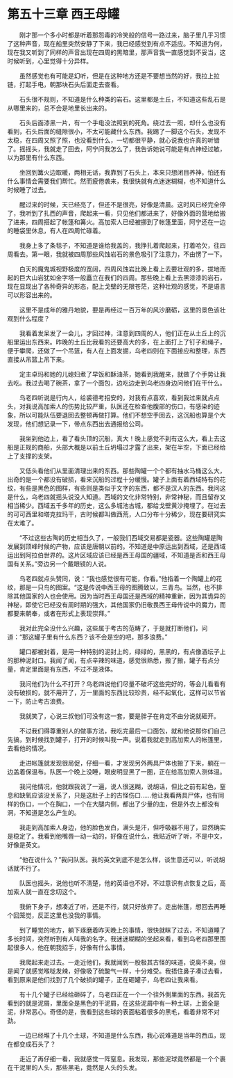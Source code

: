 # 第五十三章 西王母罐


　　刚才那一个多小时都是听着那怨毒的冷笑般的信号一路过来，脑子里几乎习惯了这种声音，现在船里突然安静了下来，我已经感觉到有点不适应。不知道为何，现在我又听到了同样的声音出现在四周的黑暗里，那声音我一直感觉到不妥当，这时候听到，心里觉得十分异样。

　　虽然感觉也有可能是幻听，但是在这种地方还是不要想当然的好，我拉上拉链，打起手电，朝那块石头后面走去查看。

　　石头很不规则，不知道是什么种类的岩石。这里都是土丘，不知道这些乱石是从哪里来的，总不会是地里长出来的。

　　石头后面漆黑一片，有一个手电没法照到的死角。绕过去一照，却什么也没有看到，石头后面的缝隙很小，不太可能藏什么东西。我踢了一脚这个石头，发现不太稳，在四周又照了照，也没看到什么，一切都很平静，就心说我也许真的听错了。摇摇头，我就走了回去，阿宁问我怎么了，我告诉她说可能是有点神经过敏，以为那里有什么东西。

　　坐回到篝火边取暖，两相无话，我靠到了石头上，本来只想闭目养神，怕还有什么事情会需要我们帮忙。然而疲倦袭来，我很快就有点迷迷糊糊，也不知道什么时候睡了过去。

　　醒过来的时候，天已经亮了，但还不是很亮，好像是清晨。这时风已经完全停了，我听到了扎西的声音，爬起来一看，只见他们都进来了，好像外面的营地给搬了进来，四周搭起了帐篷和篝火。高加索人已经被挪到了帐篷里面，阿宁还在一边的睡袋里休息，有人在四周忙碌着。

　　我身上多了条毯子，不知道是谁给我盖的，我挣扎着爬起来，打着哈欠，往四周看去。第一眼，我就被四周那些风蚀岩石的景色吸引了注意力，不由愣了一下。

　　白天的魔鬼城视野极度的宽阔，四周风蚀岩比晚上看上去要壮观的多，拔地而起的巨大山岩犹如金字塔一般矗立在我们的四周。那些晚上看上去黑漆漆的岩石，现在显现出了各种奇异的形态，配上戈壁的无限苍茫，这种壮观的感觉，不是语言可以形容出来的。

　　这里不是成年的雅丹地貌，要是再经过一百万年的风沙磨砺，这里的景色该壮观到什么程度？

　　我看着发呆发了一会儿，才回过神，注意到四周的人，他们正在从土丘上的沉船里运出东西来。昨晚的土丘比我看的还要高大的多，在上面打上了钉子和绳子，便于攀爬，还做了一个吊篮，有人在上面发掘，乌老四则在下面接应和整理，东西直接从吊篮上吊下来。

　　定主卓玛和她的儿媳妇煮了早饭和酥油茶，她看到我醒来，就做了个手势让我去吃。我过去喝了碗茶，拿了一个面包，边吃边走到乌老四身边问他们在干什么。

　　乌老四听说是行内人，给裘德考招安的，对我有点喜欢，看到我过来就点点头，对我说高加索人的伤势比较严重，队医还在检查他腹部的伤口，有感染的迹象，所以可能队伍要退回去整顿再做打算。他们不想空手回去，这沉船也算是个大发现，他们想记录一下，带点东西出去通报给公司。

　　我坐到他边上，看了看头顶的沉船，真大！晚上感觉不到有这么大，看上去这船是正规的商船，头部大概是以前土丘坍塌过才露了出来，架在半空，下面已经给上了支撑的支架。

　　又低头看他们从里面清理出来的东西。那些陶罐一个个都有抽水马桶这么大，出奇的是一个都没有破损，看来沉船的过程十分缓慢。罐子上面有着西域特有的花纹，有些是黑色的图样，有些则是类似于文字的东西，都不是汉人的东西。我问这是什么，乌老四就摇头说没人知道。西域的文化非常特别，非常神秘，而且留存又相当稀少。西域五千多年的历史，这么多城池古城，都给戈壁黄沙掩埋了。在过去的可可西里和塔克拉玛干，古时候都叫做西荒，人口分布十分稀少，现在要研究实在太难了。

　　“不过这些古陶的历史相当久了，一般我们西域交易都是瓷器。这些陶罐是陶发展到顶峰时候的产物，应该是唐朝以前的。不知道是中原运出到西域，还是西域运出到阿拉伯世界的。这片区域应该已经是西王母国的疆域，不知道是否和西王母国有关系。”旁边另一个戴眼镜的人说。

　　乌老四就点头赞同，说：“我也感觉很有可能，你看。”他指着一个陶罐上的花纹，那是一只鸟的图案。“这是传说中西王母的图腾致以，三青鸟。当然，也不排除其他国家的人也会使用。因为当时西王母国还是西域的精神重新，因为其诡异的神秘，即使它已经没有周时期的强大，其他国家仍旧敬畏西王母传说中的魔力，而都要来朝奉，或者在形式上表现崇拜。”

　　我对此完全没什么兴趣，这些属于考古的范畴了，于是就打断他们，问道：“那这罐子里有什么东西？该不会是空的吧，那多浪费。”

　　罐口都被封着，是用一种特别的泥封上的，绿绿的，黑黑的，有点像酒坛子上的那种泥封口。我闻了闻，有点辛辣的味道，感觉很熟悉，搬了搬，罐子有点分量，肯定里面是有东西，不过不是液体。

　　我问他们为什么不打开？乌老四说他们尽量不破坏这些完好的，等会儿看看有没有破损的，就不用开了，万一里面的东西比较珍贵，经不起氧化，这样可以节省一下，防止考古浪费。

　　我就笑了，心说三叔他们可没有这一套，要是胖子在肯定不由分说就砸开。

　　不过我们得尊重别人的做事方法，我吃完最后一口面包，就和他说那你们自己先搞，到时候找到罐子，打开的时候叫我一声。说着我就走到高加索人的帐篷里，去看他的情况。

　　走进帐篷就发现很局促，仔细一看，才发现另外两具尸体也搬了下来，躺在一边盖着保温布。队医一个晚上没睡，眼皮明显黑了一圈，正在给高加索人测体温。

　　我问他情况，他就跟我说了一遍，说人很迷糊，说胡话，但比之前有起色，窒息和缺氧应该没关系了，只是这肚子上的古怪伤口……他让我看两具尸体，也有同样的伤口，一个在胸口，一个在大腿内侧，都出了少量的血，但是外衣上都没有洞，不知道是怎么产生的。

　　我走到高加索人身边，他的脸色发白，满头是汗，但呼吸器不用了，显然确实是稳定了。我看到他嘴唇一动一动的，好像在说什么，我贴近听了听，不是中文，好像是英文。

　　“他在说什么？”我问队医。我的英文到底不是怎么样，谈生意还可以，听说胡话就不行了。

　　队医也摇头，说他也听不清楚，他的英语也不好。不过意识有点恢复之后，高加索人就一直在念叨这个。

　　我俯下身子，想凑近了听，还是不行，就只好放弃了。走出帐篷，想回去再睡个回笼觉，反正这里也没我的事情。

　　到了睡觉的地方，躺下琢磨着昨天晚上的事情，很快就眯了过去，不知道睡了多长时间，突然听到有人叫我的名字。我迷迷糊糊的坐起来看，看到乌老四那里围起很多人，他在朝我招手，好像有什么事情。

　　我爬起来走过去。一走近他们，我就闻到一股极其古怪的味道，说臭不臭，但是闻了就感觉喉咙发辣，好像吸了硫酸气一样，十分难受。我捂住鼻子凑过去看，看到原来是他们找到了几个破损的罐子，正在砸罐子，乌老四让我来看。

　　有十几个罐子已经给砸碎了，乌老四正在一个一个往外倒里面的东西。我首先看到的就是泥屑，里面全是黑色的干泥屑，在这些泥屑中有一种土球，上面全是泥，非常恶心。奇怪的是，我看到这些球的表面粘着很多的黑毛，看着非常不对劲。

　　一边已经堆了十几个土球，不知道是什么东西，我心说难道是当年的西瓜，现在都变成石头了？

　　走近了再仔细一看，我就感觉一阵窒息。我发现，那些泥球竟然都是一个个裹在干泥里的人头，那些黑毛，竟然是人头的头发。

